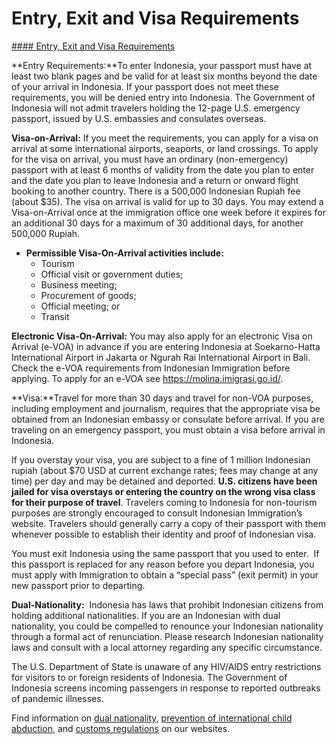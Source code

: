 # Entry, Exit and Visa Requirements

[#### Entry, Exit and Visa Requirements](javascript:void(0); "Entry, Exit and Visa Requirements")

**Entry Requirements:**To enter Indonesia, your passport must have at least two blank pages and be valid for at least six months beyond the date of your arrival in Indonesia. If your passport does not meet these requirements, you will be denied entry into Indonesia. The Government of Indonesia will not admit travelers holding the 12-page U.S. emergency passport, issued by U.S. embassies and consulates overseas.

**Visa-on-Arrival:** If you meet the requirements, you can apply for a visa on arrival at some international airports, seaports, or land crossings. To apply for the visa on arrival, you must have an ordinary (non-emergency) passport with at least 6 months of validity from the date you plan to enter and the date you plan to leave Indonesia and a return or onward flight booking to another country. There is a 500,000 Indonesian Rupiah fee (about $35). The visa on arrival is valid for up to 30 days. You may extend a Visa-on-Arrival once at the immigration office one week before it expires for an additional 30 days for a maximum of 30 additional days, for another 500,000 Rupiah.

* **Permissible Visa-On-Arrival activities include:**
  + Tourism
  + Official visit or government duties;
  + Business meeting;
  + Procurement of goods;
  + Official meeting; or
  + Transit

**Electronic Visa-On-Arrival:** You may also apply for an electronic Visa on Arrival (e-VOA) in advance if you are entering Indonesia at Soekarno-Hatta International Airport in Jakarta or Ngurah Rai International Airport in Bali. Check the e-VOA requirements from Indonesian Immigration before applying. To apply for an e-VOA see <https://molina.imigrasi.go.id/>.

**Visa:**Travel for more than 30 days and travel for non-VOA purposes, including employment and journalism, requires that the appropriate visa be obtained from an Indonesian embassy or consulate before arrival. If you are traveling on an emergency passport, you must obtain a visa before arrival in Indonesia.

If you overstay your visa, you are subject to a fine of 1 million Indonesian rupiah (about $70 USD at current exchange rates; fees may change at any time) per day and may be detained and deported. **U.S. citizens have been jailed for visa overstays or entering the country on the wrong visa class for their purpose of travel**. Travelers coming to Indonesia for non-tourism purposes are strongly encouraged to consult Indonesian Immigration’s website. Travelers should generally carry a copy of their passport with them whenever possible to establish their identity and proof of Indonesian visa.

You must exit Indonesia using the same passport that you used to enter.  If this passport is replaced for any reason before you depart Indonesia, you must apply with Immigration to obtain a “special pass” (exit permit) in your new passport prior to departing.

**Dual-Nationality:**  Indonesia has laws that prohibit Indonesian citizens from holding additional nationalities. If you are an Indonesian with dual nationality, you could be compelled to renounce your Indonesian nationality through a formal act of renunciation. Please research Indonesian nationality laws and consult with a local attorney regarding any specific circumstance.

The U.S. Department of State is unaware of any HIV/AIDS entry restrictions for visitors to or foreign residents of Indonesia. The Government of Indonesia screens incoming passengers in response to reported outbreaks of pandemic illnesses.

Find information on [dual nationality](https://travel.state.gov/content/travel/en/international-travel/before-you-go/travelers-with-special-considerations/Dual-Nationality-Travelers.html), [prevention of international child abduction](https://travel.state.gov/content/childabduction/en/preventing.html), and [customs regulations](https://travel.state.gov/content/passports/en/go/customs.html) on our websites.